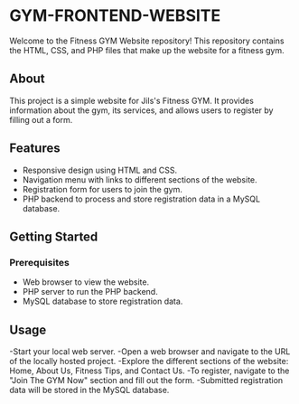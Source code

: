 # GYM-FRONTEND-WEBSITE

Welcome to the Fitness GYM Website repository! This repository contains the HTML, CSS, and PHP files that make up the website for a fitness gym.

## About

This project is a simple website for Jils's Fitness GYM. It provides information about the gym, its services, and allows users to register by filling out a form.

## Features

- Responsive design using HTML and CSS.
- Navigation menu with links to different sections of the website.
- Registration form for users to join the gym.
- PHP backend to process and store registration data in a MySQL database.

## Getting Started

### Prerequisites

- Web browser to view the website.
- PHP server to run the PHP backend.
- MySQL database to store registration data.

## Usage

-Start your local web server.
-Open a web browser and navigate to the URL of the locally hosted project.
-Explore the different sections of the website: Home, About Us, Fitness Tips, and Contact Us.
-To register, navigate to the "Join The GYM Now" section and fill out the form.
-Submitted registration data will be stored in the MySQL database.
